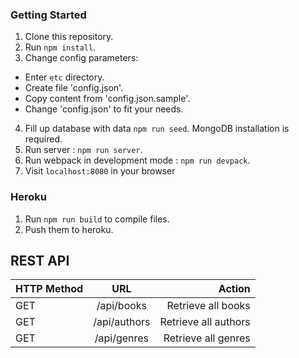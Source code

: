 ### Getting Started
1. Clone this repository.
2. Run `npm install`.
3. Change config parameters:
  * Enter `etc` directory.
  * Create file 'config.json'.
  * Copy content from 'config.json.sample'.
  * Change 'config.json' to fit your needs.
4. Fill up database with data `npm run seed`. MongoDB installation is required.
5. Run server : `npm run server`.
4. Run webpack in development mode : `npm run devpack`.
5. Visit `localhost:8080` in your browser

### Heroku
1. Run `npm run build` to compile files.
2. Push them to heroku.

## REST API

| HTTP Method | URL           | Action                       |
| ------------|:-------------:| ----------------------------:|
| GET         | /api/books    | Retrieve all books           |
| GET         | /api/authors  | Retrieve all authors         |
| GET         | /api/genres   | Retrieve all genres          |
